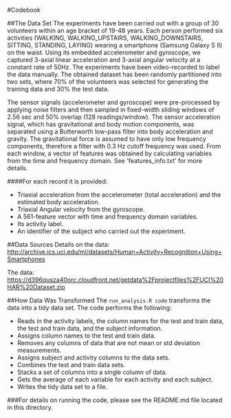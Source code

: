 #Codebook

##The Data Set
The experiments have been carried out with a group of 30 volunteers within an age bracket of 19-48 years. Each person performed six activities (WALKING, WALKING_UPSTAIRS, WALKING_DOWNSTAIRS, SITTING, STANDING, LAYING) wearing a smartphone (Samsung Galaxy S II) on the waist. Using its embedded accelerometer and gyroscope, we captured 3-axial linear acceleration and 3-axial angular velocity at a constant rate of 50Hz. The experiments have been video-recorded to label the data manually. The obtained dataset has been randomly partitioned into two sets, where 70% of the volunteers was selected for generating the training data and 30% the test data. 

The sensor signals (accelerometer and gyroscope) were pre-processed by applying noise filters and then sampled in fixed-width sliding windows of 2.56 sec and 50% overlap (128 readings/window). The sensor acceleration signal, which has gravitational and body motion components, was separated using a Butterworth low-pass filter into body acceleration and gravity. The gravitational force is assumed to have only low frequency components, therefore a filter with 0.3 Hz cutoff frequency was used. From each window, a vector of features was obtained by calculating variables from the time and frequency domain. See 'features_info.txt' for more details. 

####For each record it is provided:
- Triaxial acceleration from the accelerometer (total acceleration) and the estimated body acceleration.
- Triaxial Angular velocity from the gyroscope. 
- A 561-feature vector with time and frequency domain variables. 
- Its activity label. 
- An identifier of the subject who carried out the experiment.

##Data Sources
Details on the data: 
http://archive.ics.uci.edu/ml/datasets/Human+Activity+Recognition+Using+Smartphones

The data:
https://d396qusza40orc.cloudfront.net/getdata%2Fprojectfiles%2FUCI%20HAR%20Dataset.zip 

##How Data Was Transformed
The ```run_analysis.R code``` transforms the data into a tidy data set.  The code performs the following:
- Reads in the activity labels, the column names for the test and train data, the test and train data, and the subject information. 
- Assigns column names to the test and train data. 
- Removes any columns of data that are not mean or std deviation measurements. 
- Assigns subject and activity columns to the data sets. 
- Combines the test and train data sets. 
- Stacks a set of columns into a single column of data.   
- Gets the average of each variable for each activity and each subject. 
- Writes the tidy data set to a file. 



###For details on running the code, please see the README.md file located in this directory.
